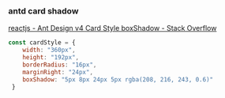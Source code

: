 ###  antd card shadow


[reactjs - Ant Design v4 Card Style boxShadow - Stack Overflow](https://stackoverflow.com/questions/60845085/ant-design-v4-card-style-boxshadow "reactjs - Ant Design v4 Card Style boxShadow - Stack Overflow")


 

```js
const cardStyle = { 
    width: "360px", 
    height: "192px", 
    borderRadius: "16px", 
    marginRight: "24px", 
    boxShadow: "5px 8px 24px 5px rgba(208, 216, 243, 0.6)" 
 }
```
